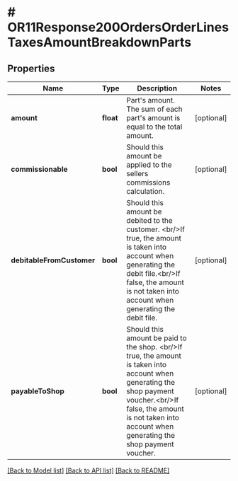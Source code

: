 # # OR11Response200OrdersOrderLinesTaxesAmountBreakdownParts

## Properties

Name | Type | Description | Notes
------------ | ------------- | ------------- | -------------
**amount** | **float** | Part&#39;s amount. The sum of each part&#39;s amount is equal to the total amount. | [optional]
**commissionable** | **bool** | Should this amount be applied to the sellers commissions calculation. | [optional]
**debitableFromCustomer** | **bool** | Should this amount be debited to the customer. &lt;br/&gt;If true, the amount is taken into account when generating the debit file.&lt;br/&gt;If false, the amount is not taken into account when generating the debit file. | [optional]
**payableToShop** | **bool** | Should this amount be paid to the shop. &lt;br/&gt;If true, the amount is taken into account when generating the shop payment voucher.&lt;br/&gt;If false, the amount is not taken into account when generating the shop payment voucher. | [optional]

[[Back to Model list]](../../README.md#models) [[Back to API list]](../../README.md#endpoints) [[Back to README]](../../README.md)
